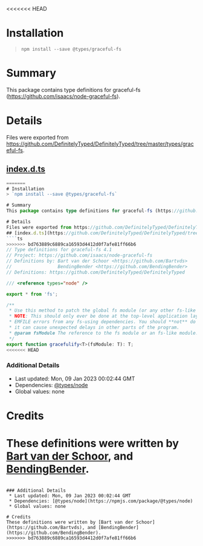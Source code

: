 <<<<<<< HEAD
# Installation
> `npm install --save @types/graceful-fs`

# Summary
This package contains type definitions for graceful-fs (https://github.com/isaacs/node-graceful-fs).

# Details
Files were exported from https://github.com/DefinitelyTyped/DefinitelyTyped/tree/master/types/graceful-fs.
## [index.d.ts](https://github.com/DefinitelyTyped/DefinitelyTyped/tree/master/types/graceful-fs/index.d.ts)
````ts
=======
# Installation
> `npm install --save @types/graceful-fs`

# Summary
This package contains type definitions for graceful-fs (https://github.com/isaacs/node-graceful-fs).

# Details
Files were exported from https://github.com/DefinitelyTyped/DefinitelyTyped/tree/master/types/graceful-fs.
## [index.d.ts](https://github.com/DefinitelyTyped/DefinitelyTyped/tree/master/types/graceful-fs/index.d.ts)
````ts
>>>>>>> bd763889c6889ca16593d4412d0f7afe81ff66b6
// Type definitions for graceful-fs 4.1
// Project: https://github.com/isaacs/node-graceful-fs
// Definitions by: Bart van der Schoor <https://github.com/Bartvds>
//                 BendingBender <https://github.com/BendingBender>
// Definitions: https://github.com/DefinitelyTyped/DefinitelyTyped

/// <reference types="node" />

export * from 'fs';

/**
 * Use this method to patch the global fs module (or any other fs-like module).
 * NOTE: This should only ever be done at the top-level application layer, in order to delay on
 * EMFILE errors from any fs-using dependencies. You should **not** do this in a library, because
 * it can cause unexpected delays in other parts of the program.
 * @param fsModule The reference to the fs module or an fs-like module.
 */
export function gracefulify<T>(fsModule: T): T;
<<<<<<< HEAD

````

### Additional Details
 * Last updated: Mon, 09 Jan 2023 00:02:44 GMT
 * Dependencies: [@types/node](https://npmjs.com/package/@types/node)
 * Global values: none

# Credits
These definitions were written by [Bart van der Schoor](https://github.com/Bartvds), and [BendingBender](https://github.com/BendingBender).
=======

````

### Additional Details
 * Last updated: Mon, 09 Jan 2023 00:02:44 GMT
 * Dependencies: [@types/node](https://npmjs.com/package/@types/node)
 * Global values: none

# Credits
These definitions were written by [Bart van der Schoor](https://github.com/Bartvds), and [BendingBender](https://github.com/BendingBender).
>>>>>>> bd763889c6889ca16593d4412d0f7afe81ff66b6
